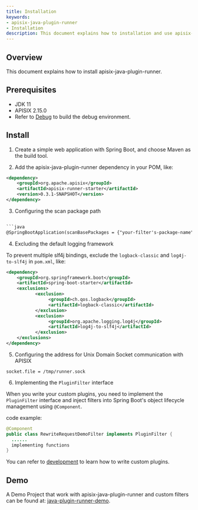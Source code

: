 ```yaml
---
title: Installation
keywords:
- apisix-java-plugin-runner
- Installation
description: This document explains how to installation and use apisix-java-plugin-runner.
---
```



<!--
#
# Licensed to the Apache Software Foundation (ASF) under one or more
# contributor license agreements.  See the NOTICE file distributed with
# this work for additional information regarding copyright ownership.
# The ASF licenses this file to You under the Apache License, Version 2.0
# (the "License"); you may not use this file except in compliance with
# the License.  You may obtain a copy of the License at
#
#     http://www.apache.org/licenses/LICENSE-2.0
#
# Unless required by applicable law or agreed to in writing, software
# distributed under the License is distributed on an "AS IS" BASIS,
# WITHOUT WARRANTIES OR CONDITIONS OF ANY KIND, either express or implied.
# See the License for the specific language governing permissions and
# limitations under the License.
#
-->

## Overview

This document explains how to install apisix-java-plugin-runner.

Prerequisites
-------------

* JDK 11
* APISIX 2.15.0
* Refer to [Debug](how-it-works.md#debug)  to build the debug environment.

Install
-------

1. Create a simple web application with Spring Boot, and choose Maven as the build tool.

2. Add the apisix-java-plugin-runner dependency in your POM, like:

```xml
<dependency>
    <groupId>org.apache.apisix</groupId> 
    <artifactId>apisix-runner-starter</artifactId>
    <version>0.3.1-SNAPSHOT</version>
</dependency>
```

3. Configuring the scan package path

```xml

```java
@SpringBootApplication(scanBasePackages = {"your-filter's-package-name","org.apache.apisix.plugin.runner"})
```

4. Excluding the default logging framework

To prevent multiple slf4j bindings, exclude the `logback-classic` and `log4j-to-slf4j` in `pom.xml`, like:

```xml
<dependency>
    <groupId>org.springframework.boot</groupId>
    <artifactId>spring-boot-starter</artifactId>
    <exclusions>
           <exclusion>
                <groupId>ch.qos.logback</groupId>
                <artifactId>logback-classic</artifactId>
           </exclusion>
           <exclusion>
                <groupId>org.apache.logging.log4j</groupId>
                <artifactId>log4j-to-slf4j</artifactId>
           </exclusion>
    </exclusions>
</dependency>
```

5. Configuring the address for Unix Domain Socket communication with APISIX

```properties
socket.file = /tmp/runner.sock
```

6. Implementing the `PluginFilter` interface

When you write your custom plugins, you need to implement the `PluginFilter` interface and 
inject filters into Spring Boot's object lifecycle management using `@Component`.

code example:

```java
@Component
public class RewriteRequestDemoFilter implements PluginFilter {
  ......
  implementing functions
}
```

You can refer to [development](./development.md) to learn how to write custom plugins.

Demo
-------

A Demo Project that work with apisix-java-plugin-runner and custom filters 
can be found at: [java-plugin-runner-demo](https://github.com/tzssangglass/java-plugin-runner-demo-1).
